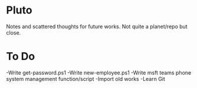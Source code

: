 # Pluto
Notes and scattered thoughts for future works.  Not quite a planet/repo but close. 


# To Do 

-Write get-password.ps1
-Write new-employee.ps1 
-Write msft teams phone system management function/script
-Import old works
-Learn Git
